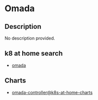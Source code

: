 # Omada

## Description

No description provided.

## k8 at home search

- [omada](https://nanne.dev/k8s-at-home-search/#/omada)

## Charts

- [omada-controller@k8s-at-home-charts](https://k8s-at-home.com/charts/)
